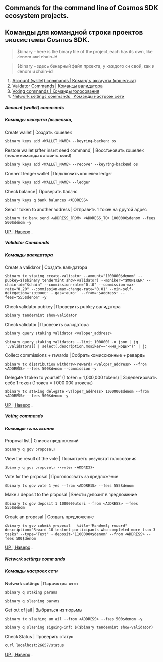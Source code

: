## Commands for the command line of Cosmos SDK ecosystem projects.
## Команды для командной строки проектов экосистемы Cosmos SDK.

> $binary - here is the binary file of the project, each has its own, like denom and chain-id
 
> $binary - здесь бинарный файл проекта, у каждого он свой, как и denom и chain-id

 1. [Account (wallet) commands | Команды аккаунта (кошелька)](https://github.com/Dimokus88/guides/blob/main/Cosmos%20SDK/COMMAND.MD#account-wallet-commands)
 2. [Validator Commands | Команды валидатора](https://github.com/Dimokus88/guides/blob/main/Cosmos%20SDK/COMMAND.MD#validator-commands)
 3. [Voting commands | Команды голосования](https://github.com/Dimokus88/guides/blob/main/Cosmos%20SDK/COMMAND.MD#voting-commands)
 4. [Network settings commands | Команды настроек сети](https://github.com/Dimokus88/guides/blob/main/Cosmos%20SDK/COMMAND.MD#network-settings-commands)
 
##### Account (wallet) commands
 
##### Команды аккаунта (кошелька)

Create wallet | Cоздать кошелек

```
$binary keys add <WALLET_NAME> --keyring-backend os
```

Restore wallet (after insert seed command) | Восстановить кошелек (после команды вставить seed)

```
$binary keys add <WALLET_NAME> --recover --keyring-backend os
```

Connect ledger wallet | Подключить кошелек ledger

```
$binary keys add <WALLET_NAME> --ledger 
```

Check balance | Проверить баланс

```
$binary keys q bank balances <ADDRESS>
```

Send 1 token to another address | Отправить 1 токен на другой адрес

```
$binary tx bank send <ADDRESS_FROM> <ADDRESS_TO> 1000000$denom --fees 500$denom -y
```

[UP | Наверх](https://github.com/Dimokus88/guides/blob/main/Cosmos%20SDK/COMMAND.MD#commands-for-the-command-line-of-cosmos-sdk-ecosystem-projects) .

##### Validator Commands
##### Команды валидатора

Create a validator | Создать валидатора

```
$binary tx staking create-validator --amount="1000000$denom" --pubkey=$($binary tendermint show-validator) --moniker="$MONIKER"	--chain-id="$chain"	--commission-rate="0.10" --commission-max-rate="0.20" --commission-max-change-rate="0.01" --min-self-delegation="1000000" --gas="auto"	--from="$address" --fees="555$denom" -y
```

Check validator pubkey | Проверить pubkey валидатора

```
$binary tendermint show-validator
```

Check validator | Проверить валидатора

```
$binary query staking validator <valoper_address>
```

```
$binary query staking validators --limit 1000000 -o json | jq '.validators[] | select(.description.moniker=="<имя_ноды>")' | jq
```
  
Collect commissions + rewards | Собрать комиссионные + реварды

```
$binary tx distribution withdraw-rewards <valoper_address> --from <ADDRESS> --fees 500$denom --commission -y
```

Delegate 1 token to yourself (1 token = 1,000,000 tokens) | Заделегировать себе  1 токен (1 токен = 1 000 000 uтокена)

```
$binary tx staking delegate <valoper_address> 1000000$denom --from <ADDRESS> --fees 500$denom -y
```

[UP | Наверх](https://github.com/Dimokus88/guides/blob/main/Cosmos%20SDK/COMMAND.MD#commands-for-the-command-line-of-cosmos-sdk-ecosystem-projects) .
  
##### Voting commands
##### Команды голосования
  
Proposal list | Список предложений

```
$binary q gov proposals
```
  
View the result of the vote | Посмотреть результат голосования

```
$binary q gov proposals --voter <ADDRESS>
```
  
Vote for the proposal | Проголосовать за предложение 

```
$binary tx gov vote 1 yes --from <ADDRESS> --fees 555$denom
```
  
Make a deposit to the proposal | Внести депозит в предложение

```
$binary tx gov deposit 1 1000000utori --from <ADDRESS> --fees 555$denom
```

Create an proposal | Создать предложение

```
$binary tx gov submit-proposal --title="Randomly reward" --description="Reward 10 testnet participants who completed more than 3 tasks" --type="Text" --deposit="11000000$denom" --from <ADDRESS> --fees 500$denom
```
  
[UP | Наверх](https://github.com/Dimokus88/guides/blob/main/Cosmos%20SDK/COMMAND.MD#commands-for-the-command-line-of-cosmos-sdk-ecosystem-projects) .
  
  
##### Network settings commands

##### Команды настроек сети
  
Network settings | Параметры сети

```
$binary q staking params
```

```
$binary q slashing params
```

Get out of jail | Выбраться из тюрьмы

```
$binary tx slashing unjail --from <ADDRESS> --fees 500$denom -y
```

```
$binary q slashing signing-info $($binary tendermint show-validator)
```

Check Status | Проверить статус

```
curl localhost:26657/status
```

[UP | Наверх](https://github.com/Dimokus88/guides/blob/main/Cosmos%20SDK/COMMAND.MD#commands-for-the-command-line-of-cosmos-sdk-ecosystem-projects) .
